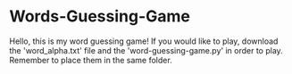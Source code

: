 # Words-Guessing-Game
Hello, this is my word guessing game! If you would like to play, download the 'word_alpha.txt' file and the 'word-guessing-game.py' in order to play. Remember to place them in the same folder.
